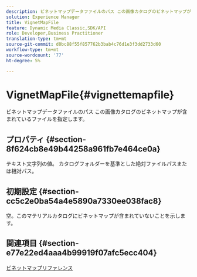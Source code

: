```yaml
---
description: ビネットマップデータファイルのパス この画像カタログのビネットマップが含まれているファイルを指定します。
solution: Experience Manager
title: VignetMapFile
feature: Dynamic Media Classic,SDK/API
role: Developer,Business Practitioner
translation-type: tm+mt
source-git-commit: d0bc88f55f857762b3bab4c76d1e3f3dd2733d60
workflow-type: tm+mt
source-wordcount: '77'
ht-degree: 5%

---
```



# VignetMapFile{#vignettemapfile}

ビネットマップデータファイルのパス この画像カタログのビネットマップが含まれているファイルを指定します。

## プロパティ {#section-8f624cb8e49b44258a961fb7e464ce0a}

テキスト文字列の値。 カタログフォルダーを基準とした絶対ファイルパスまたは相対パス。

## 初期設定 {#section-cc5c2e0ba54a4e5890a7330ee038fac8}

空。このマテリアルカタログにビネットマップが含まれていないことを示します。

## 関連項目 {#section-e77e22ed4aaa4b99919f07afc5ecc404}

[ビネットマップリファレンス](../../../../../ir-api/material-cat/image-rendering-api-ref/c-ir-material-catalog/c-ir-vignette-map-reference/c-ir-vignette-map-reference.md#concept-f9486269f2b04d4cb6750f3af7bf0eb7)
